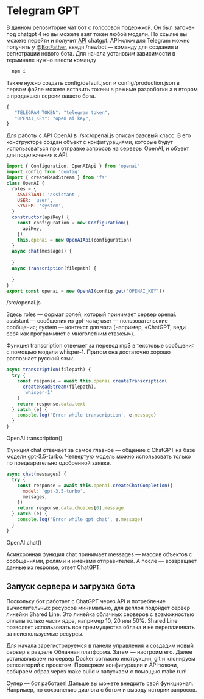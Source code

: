 # Telegram GPT
 В данном репозиторие чат бот с голосовой подержкой. Он был заточен под chatgpt 4 но вы можете взят токен любой модели. 
 По ссылке вы можете перейти и получит [API](https://platform.openai.com/account/api-keys) chatgpt.
 API-ключ для Telegram можно получить у [@BotFather](https://web.telegram.org/k/#@BotFather), введя /newbot — команду для создания и регистрации нового бота.
 Для начала установим зависимости в терминале нужно ввести команду

```js
  npm i
```

Также нужно создать config/default.json и config/production.json в первом файле можете вставить токени в режиме 
разроботки а в втором в продакшен версии вашего бота. 

```js
{
   "TELEGRAM_TOKEN": "telegram token", 
   "OPENAI_KEY": "open ai key",
}
```


Для работы с API OpenAI в ./src/openai.js  описан базовый класс. В его конструкторе создан объект с конфигурациями, которые будут использоваться при отправке запросов на серверы OpenAI, и объект для подключения к API.

```js
import { Configuration, OpenAIApi } from 'openai'
import config from 'config'
import { createReadStream } from 'fs'
class OpenAI {
  roles = {
    ASSISTANT: 'assistant',
    USER: 'user',
    SYSTEM: 'system',
  }
  constructor(apiKey) {
    const configuration = new Configuration({
      apiKey,
    })
    this.openai = new OpenAIApi(configuration)
  }
  async chat(messages) {
    
  }
  async transcription(filepath) {
		
  }
}
export const openai = new OpenAI(config.get('OPENAI_KEY'))
```

/src/openai.js

Здесь roles — формат ролей, который принимает сервер openai. assistant — сообщения из gpt-чата; user — пользовательские сообщения; system — контекст для чата (например, «ChatGPT, веди себя как программист с многолетним стажем»).

Функция transcription отвечает за перевод mp3 в текстовые сообщения с помощью модели whisper-1. Притом она достаточно хорошо распознает русский язык. 

```js
async transcription(filepath) {
  try {
    const response = await this.openai.createTranscription(
      createReadStream(filepath),
      'whisper-1'
    )
    return response.data.text
  } catch (e) {
    console.log('Error while transcription', e.message)
  }
}
```
OpenAI.transcription()

Функция chat отвечает за самое главное — общение с ChatGPT на базе модели gpt-3.5-turbo. Четвертую модель можно использовать только по предварительно одобренной заявке. 

```js
async chat(messages) {
  try {
    const response = await this.openai.createChatCompletion({
      model: 'gpt-3.5-turbo',
      messages,
    })
    return response.data.choices[0].message
  } catch (e) {
    console.log('Error while gpt chat', e.message)
  }
}
```
OpenAI.chat()

Асинхронная функция chat принимает messages — массив объектов с сообщениями, ролями и именами отправителей. А после — возвращает данные из response, ответ ChatGPT. 

## Запуск сервера и загрузка бота
Поскольку бот работает с ChatGPT через API и потребление вычислительных ресурсов минимально, для деплоя подойдет сервер линейки Shared Line. Это линейка облачных серверов с возможностью оплаты только части ядра, например 10, 20 или 50%. Shared Line позволяет использовать все преимущества облака и не переплачивать за неиспользуемые ресурсы.

Для начала зарегистрируемся в панели управления и создадим новый сервер в разделе Облачная платформа. Затем — настроим его. 
Далее устанавливаем на сервер Docker согласно инструкции, git и клонируем репозиторий с проектом. Проверяем конфигурации и API-ключи, собираем образ через make build и запускаем c помощью make run!

Супер — бот работает! Дальше вы можете внедрить свой функционал. Например, по сохранению диалога с ботом и выводу истории запросов.
